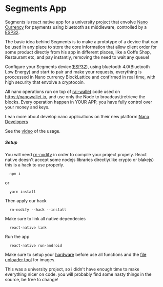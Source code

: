 # Segments App

Segments is react native app for a university project that envolve [Nano Currency](https://nano.org) for payments using bluetooth as middleware, controlled by a [ESP32](https://github.com/AandersonL/Segments-ESP32).

The basic idea behind Segments is to make a prototype of a device that can be used in any place to store the core information that allow client order for some product directly from his app in different places, like a Coffe Shop, Restaurant etc, and pay instantly, removing the need to wait any queue!

Configure your Segments device([ESP32](https://github.com/AandersonL/Segments-ESP32)), using bluetooth 4.0(Bluetooth Low Energy) and start to pair and make your requests, everything is proccessed in Nano currency BlockLattice and confirmed in real time, with high security that envolve a cryptocoin.

All nano operations run on top of [rai-wallet](https://github.com/chriscohoat/rai-wallet) code used on https://nanowallet.io, and use only the Node to broadcast/retrieve the blocks. Every operation happen in YOUR APP, you have fully control over your money and keys.

Lean more about develop nano applications on their new platform [Nano Developers](https://developers.nano.org/)

See the [video](https://streamable.com/7bslw) of the usage.

##### Setup


You will need [rn-nodify](https://github.com/tradle/rn-nodeify) in order to compile your project propely. React native doesn't accept some nodejs libraries directly(like crypto or blakejs) this is a hack to use properly.

```
  npm i 
```
or
```
  yarn install
```

Then apply our hack
```
  rn-nodify --hack --install 
```

Make sure to link all native dependecies
```
  react-native link
```
Run the app
```
  react-native run-android
```

Make sure to setup your [hardware](https://github.com/AandersonL/Segments-ESP32) before use all functions and the [file uploader tool](https://github.com/AandersonL/Simple-File-Uploader) for images.

This was a university project, so i didn't have enough time to make everything nicer on code. you will probably find some nasty things in the source, be free to change!
